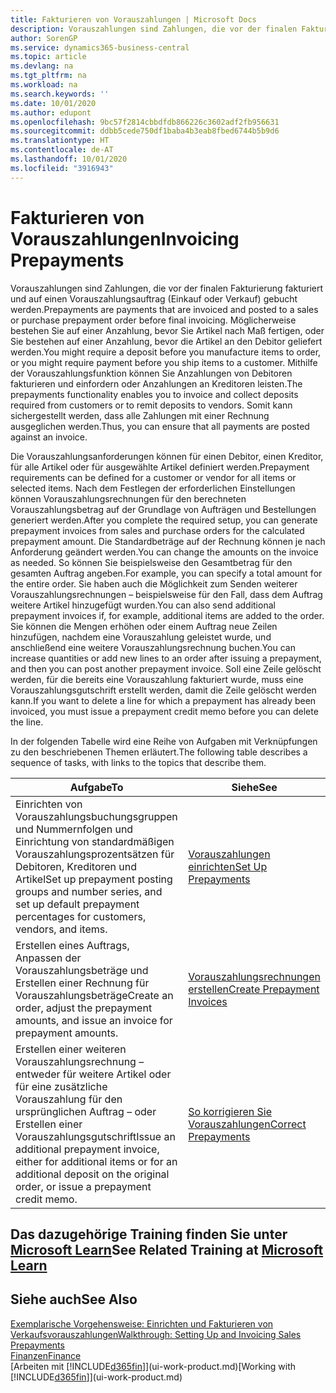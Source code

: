 ```yaml
---
title: Fakturieren von Vorauszahlungen | Microsoft Docs
description: Vorauszahlungen sind Zahlungen, die vor der finalen Fakturierung fakturiert und auf einen Vorauszahlungsauftrag (Einkauf oder Verkauf) gebucht werden. Möglicherweise bestehen Sie auf einer Anzahlung, bevor Sie Artikel nach Maß fertigen, oder Sie bestehen auf einer Anzahlung, bevor die Artikel an den Debitor geliefert werden. Mithilfe der Vorauszahlungsfunktion können Sie Anzahlungen von Debitoren fakturieren und einfordern oder Anzahlungen an Kreditoren leisten. Somit kann sichergestellt werden, dass alle Zahlungen mit einer Rechnung ausgeglichen werden.
author: SorenGP
ms.service: dynamics365-business-central
ms.topic: article
ms.devlang: na
ms.tgt_pltfrm: na
ms.workload: na
ms.search.keywords: ''
ms.date: 10/01/2020
ms.author: edupont
ms.openlocfilehash: 9bc57f2814cbbdfdb866226c3602adf2fb956631
ms.sourcegitcommit: ddbb5cede750df1baba4b3eab8fbed6744b5b9d6
ms.translationtype: HT
ms.contentlocale: de-AT
ms.lasthandoff: 10/01/2020
ms.locfileid: "3916943"
---
```

# <a name="invoicing-prepayments"></a><span data-ttu-id="6d60d-106">Fakturieren von Vorauszahlungen</span><span class="sxs-lookup"><span data-stu-id="6d60d-106">Invoicing Prepayments</span></span>

<span data-ttu-id="6d60d-107">Vorauszahlungen sind Zahlungen, die vor der finalen Fakturierung fakturiert und auf einen Vorauszahlungsauftrag (Einkauf oder Verkauf) gebucht werden.</span><span class="sxs-lookup"><span data-stu-id="6d60d-107">Prepayments are payments that are invoiced and posted to a sales or purchase prepayment order before final invoicing.</span></span> <span data-ttu-id="6d60d-108">Möglicherweise bestehen Sie auf einer Anzahlung, bevor Sie Artikel nach Maß fertigen, oder Sie bestehen auf einer Anzahlung, bevor die Artikel an den Debitor geliefert werden.</span><span class="sxs-lookup"><span data-stu-id="6d60d-108">You might require a deposit before you manufacture items to order, or you might require payment before you ship items to a customer.</span></span> <span data-ttu-id="6d60d-109">Mithilfe der Vorauszahlungsfunktion können Sie Anzahlungen von Debitoren fakturieren und einfordern oder Anzahlungen an Kreditoren leisten.</span><span class="sxs-lookup"><span data-stu-id="6d60d-109">The prepayments functionality enables you to invoice and collect deposits required from customers or to remit deposits to vendors.</span></span> <span data-ttu-id="6d60d-110">Somit kann sichergestellt werden, dass alle Zahlungen mit einer Rechnung ausgeglichen werden.</span><span class="sxs-lookup"><span data-stu-id="6d60d-110">Thus, you can ensure that all payments are posted against an invoice.</span></span>  

 <span data-ttu-id="6d60d-111">Die Vorauszahlungsanforderungen können für einen Debitor, einen Kreditor, für alle Artikel oder für ausgewählte Artikel definiert werden.</span><span class="sxs-lookup"><span data-stu-id="6d60d-111">Prepayment requirements can be defined for a customer or vendor for all items or selected items.</span></span> <span data-ttu-id="6d60d-112">Nach dem Festlegen der erforderlichen Einstellungen können Vorauszahlungsrechnungen für den berechneten Vorauszahlungsbetrag auf der Grundlage von Aufträgen und Bestellungen generiert werden.</span><span class="sxs-lookup"><span data-stu-id="6d60d-112">After you complete the required setup, you can generate prepayment invoices from sales and purchase orders for the calculated prepayment amount.</span></span> <span data-ttu-id="6d60d-113">Die Standardbeträge auf der Rechnung können je nach Anforderung geändert werden.</span><span class="sxs-lookup"><span data-stu-id="6d60d-113">You can change the amounts on the invoice as needed.</span></span> <span data-ttu-id="6d60d-114">So können Sie beispielsweise den Gesamtbetrag für den gesamten Auftrag angeben.</span><span class="sxs-lookup"><span data-stu-id="6d60d-114">For example, you can specify a total amount for the entire order.</span></span> <span data-ttu-id="6d60d-115">Sie haben auch die Möglichkeit zum Senden weiterer Vorauszahlungsrechnungen – beispielsweise für den Fall, dass dem Auftrag weitere Artikel hinzugefügt wurden.</span><span class="sxs-lookup"><span data-stu-id="6d60d-115">You can also send additional prepayment invoices if, for example, additional items are added to the order.</span></span> <span data-ttu-id="6d60d-116">Sie können die Mengen erhöhen oder einem Auftrag neue Zeilen hinzufügen, nachdem eine Vorauszahlung geleistet wurde, und anschließend eine weitere Vorauszahlungsrechnung buchen.</span><span class="sxs-lookup"><span data-stu-id="6d60d-116">You can increase quantities or add new lines to an order after issuing a prepayment, and then you can post another prepayment invoice.</span></span> <span data-ttu-id="6d60d-117">Soll eine Zeile gelöscht werden, für die bereits eine Vorauszahlung fakturiert wurde, muss eine Vorauszahlungsgutschrift erstellt werden, damit die Zeile gelöscht werden kann.</span><span class="sxs-lookup"><span data-stu-id="6d60d-117">If you want to delete a line for which a prepayment has already been invoiced, you must issue a prepayment credit memo before you can delete the line.</span></span>  

 <span data-ttu-id="6d60d-118">In der folgenden Tabelle wird eine Reihe von Aufgaben mit Verknüpfungen zu den beschriebenen Themen erläutert.</span><span class="sxs-lookup"><span data-stu-id="6d60d-118">The following table describes a sequence of tasks, with links to the topics that describe them.</span></span>

|<span data-ttu-id="6d60d-119">**Aufgabe**</span><span class="sxs-lookup"><span data-stu-id="6d60d-119">**To**</span></span>|<span data-ttu-id="6d60d-120">**Siehe**</span><span class="sxs-lookup"><span data-stu-id="6d60d-120">**See**</span></span>|  
|------------|-------------|  
|<span data-ttu-id="6d60d-121">Einrichten von Vorauszahlungsbuchungsgruppen und Nummernfolgen und Einrichtung von standardmäßigen Vorauszahlungsprozentsätzen für Debitoren, Kreditoren und Artikel</span><span class="sxs-lookup"><span data-stu-id="6d60d-121">Set up prepayment posting groups and number series, and set up default prepayment percentages for customers, vendors, and items.</span></span>|[<span data-ttu-id="6d60d-122">Vorauszahlungen einrichten</span><span class="sxs-lookup"><span data-stu-id="6d60d-122">Set Up Prepayments</span></span>](finance-set-up-prepayments.md)|
|<span data-ttu-id="6d60d-123">Erstellen eines Auftrags, Anpassen der Vorauszahlungsbeträge und Erstellen einer Rechnung für Vorauszahlungsbeträge</span><span class="sxs-lookup"><span data-stu-id="6d60d-123">Create an order, adjust the prepayment amounts, and issue an invoice for prepayment amounts.</span></span>|[<span data-ttu-id="6d60d-124">Vorauszahlungsrechnungen erstellen</span><span class="sxs-lookup"><span data-stu-id="6d60d-124">Create Prepayment Invoices</span></span>](finance-how-to-create-prepayment-invoices.md)|  
|<span data-ttu-id="6d60d-125">Erstellen einer weiteren Vorauszahlungsrechnung – entweder für weitere Artikel oder für eine zusätzliche Vorauszahlung für den ursprünglichen Auftrag – oder Erstellen einer Vorauszahlungsgutschrift</span><span class="sxs-lookup"><span data-stu-id="6d60d-125">Issue an additional prepayment invoice, either for additional items or for an additional deposit on the original order, or issue a prepayment credit memo.</span></span>|[<span data-ttu-id="6d60d-126">So korrigieren Sie Vorauszahlungen</span><span class="sxs-lookup"><span data-stu-id="6d60d-126">Correct Prepayments</span></span>](finance-how-to-correct-prepayments.md)|  

## <a name="see-related-training-at-microsoft-learn"></a><span data-ttu-id="6d60d-127">Das dazugehörige Training finden Sie unter [Microsoft Learn](/learn/modules/prepayment-invoices-dynamics-365-business-central/index)</span><span class="sxs-lookup"><span data-stu-id="6d60d-127">See Related Training at [Microsoft Learn](/learn/modules/prepayment-invoices-dynamics-365-business-central/index)</span></span>

## <a name="see-also"></a><span data-ttu-id="6d60d-128">Siehe auch</span><span class="sxs-lookup"><span data-stu-id="6d60d-128">See Also</span></span>

[<span data-ttu-id="6d60d-129">Exemplarische Vorgehensweise: Einrichten und Fakturieren von Verkaufsvorauszahlungen</span><span class="sxs-lookup"><span data-stu-id="6d60d-129">Walkthrough: Setting Up and Invoicing Sales Prepayments</span></span>](walkthrough-setting-up-and-invoicing-sales-prepayments.md)  
[<span data-ttu-id="6d60d-130">Finanzen</span><span class="sxs-lookup"><span data-stu-id="6d60d-130">Finance</span></span>](finance.md)  
<span data-ttu-id="6d60d-131">[Arbeiten mit [!INCLUDE[d365fin](includes/d365fin_md.md)]](ui-work-product.md)</span><span class="sxs-lookup"><span data-stu-id="6d60d-131">[Working with [!INCLUDE[d365fin](includes/d365fin_md.md)]](ui-work-product.md)</span></span>  
